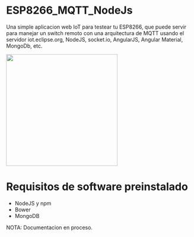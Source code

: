 # ESP8266_MQTT_NodeJs
Una simple aplicacion web IoT para testear tu ESP8266, que puede servir para manejar un switch remoto con una arquitectura de MQTT usando el servidor iot.eclipse.org, NodeJS, socket.io, AngularJS, Angular Material, MongoDb, etc.

<img width='300' src='[url=http://es.zimagez.com/avatar/screenshot80e96a32de2c2095160a3d1da4fc6b64.png'>

# Requisitos de software preinstalado
* NodeJS y npm
* Bower
* MongoDB

NOTA: Documentacion en proceso.
